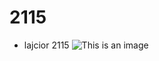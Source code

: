 # 2115
- lajcior 2115
![This is an image](https://i.scdn.co/image/ab6761610000e5eb8c557a6da999d68fec818f79)
